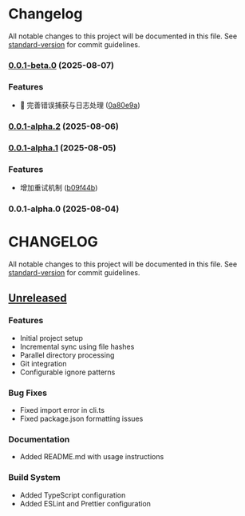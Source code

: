 # Changelog

All notable changes to this project will be documented in this file. See [standard-version](https://github.com/conventional-changelog/standard-version) for commit guidelines.

### [0.0.1-beta.0](https://gitee.com/overflow_z/sync-upstream/compare/v0.0.1-alpha.2...v0.0.1-beta.0) (2025-08-07)


### Features

* 🎸 完善错误捕获与日志处理 ([0a80e9a](https://gitee.com/overflow_z/sync-upstream/commit/0a80e9af6b4471d5f4d04efb8e720d48ce10a5b4))

### [0.0.1-alpha.2](https://gitee.com/overflow_z/sync-upstream/compare/v0.0.1-alpha.1...v0.0.1-alpha.2) (2025-08-06)

### [0.0.1-alpha.1](https://gitee.com/overflow_z/sync-upstream/compare/v0.0.1-alpha.0...v0.0.1-alpha.1) (2025-08-05)


### Features

* 增加重试机制 ([b09f44b](https://gitee.com/overflow_z/sync-upstream/commit/b09f44b7f8b001f762cb8e5056194fe0c96a1d5a))

### 0.0.1-alpha.0 (2025-08-04)

# CHANGELOG

All notable changes to this project will be documented in this file. See [standard-version](https://github.com/conventional-changelog/standard-version) for commit guidelines.

## [Unreleased]

### Features

- Initial project setup
- Incremental sync using file hashes
- Parallel directory processing
- Git integration
- Configurable ignore patterns

### Bug Fixes

- Fixed import error in cli.ts
- Fixed package.json formatting issues

### Documentation

- Added README.md with usage instructions

### Build System

- Added TypeScript configuration
- Added ESLint and Prettier configuration

[Unreleased]: https://github.com/your-username/sync-tool/compare/v0.0.0...HEAD